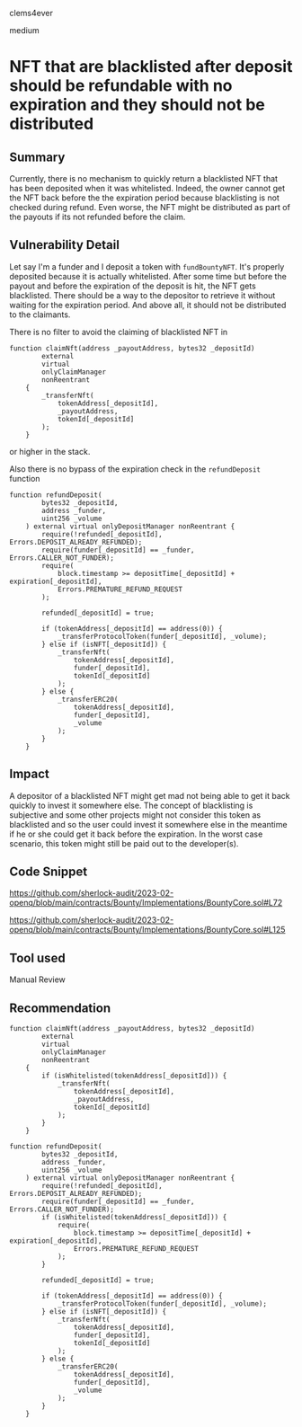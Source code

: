 clems4ever

medium

# NFT that are blacklisted after deposit should be refundable with no expiration and they should not be distributed

## Summary

Currently, there is no mechanism to quickly return a blacklisted NFT that has been deposited when it was whitelisted. Indeed, the owner cannot get the NFT back before the the expiration period because blacklisting is not checked during refund. Even worse, the NFT might be distributed as part of the payouts if its not refunded before the claim.

## Vulnerability Detail

Let say I'm a funder and I deposit a token with `fundBountyNFT`. It's properly deposited because it is actually whitelisted. After some time but before the payout and before the expiration of the deposit is hit, the NFT gets blacklisted. There should be a way to the depositor to retrieve it without waiting for the expiration period. And above all, it should not be distributed to the claimants.

There is no filter to avoid the claiming of blacklisted NFT in
```solidity
function claimNft(address _payoutAddress, bytes32 _depositId)
        external
        virtual
        onlyClaimManager
        nonReentrant
    {
        _transferNft(
            tokenAddress[_depositId],
            _payoutAddress,
            tokenId[_depositId]
        );
    }
```
or higher in the stack.

Also there is no bypass of the expiration check in the `refundDeposit` function

```solidity
function refundDeposit(
        bytes32 _depositId,
        address _funder,
        uint256 _volume
    ) external virtual onlyDepositManager nonReentrant {
        require(!refunded[_depositId], Errors.DEPOSIT_ALREADY_REFUNDED);
        require(funder[_depositId] == _funder, Errors.CALLER_NOT_FUNDER);
        require(
            block.timestamp >= depositTime[_depositId] + expiration[_depositId],
            Errors.PREMATURE_REFUND_REQUEST
        );

        refunded[_depositId] = true;

        if (tokenAddress[_depositId] == address(0)) {
            _transferProtocolToken(funder[_depositId], _volume);
        } else if (isNFT[_depositId]) {
            _transferNft(
                tokenAddress[_depositId],
                funder[_depositId],
                tokenId[_depositId]
            );
        } else {
            _transferERC20(
                tokenAddress[_depositId],
                funder[_depositId],
                _volume
            );
        }
    }
```

## Impact

A depositor of a blacklisted NFT might get mad not being able to get it back quickly to invest it somewhere else. The concept of blacklisting is subjective and some other projects might not consider this token as blacklisted and so the user could invest it somewhere else in the meantime if he or she could get it back before the expiration.
In the worst case scenario, this token might still be paid out to the developer(s).

## Code Snippet

https://github.com/sherlock-audit/2023-02-openq/blob/main/contracts/Bounty/Implementations/BountyCore.sol#L72

https://github.com/sherlock-audit/2023-02-openq/blob/main/contracts/Bounty/Implementations/BountyCore.sol#L125

## Tool used

Manual Review

## Recommendation

```solidity
function claimNft(address _payoutAddress, bytes32 _depositId)
        external
        virtual
        onlyClaimManager
        nonReentrant
    {
        if (isWhitelisted(tokenAddress[_depositId])) {
            _transferNft(
                tokenAddress[_depositId],
                _payoutAddress,
                tokenId[_depositId]
            );
        }
    }
```

```solidity
function refundDeposit(
        bytes32 _depositId,
        address _funder,
        uint256 _volume
    ) external virtual onlyDepositManager nonReentrant {
        require(!refunded[_depositId], Errors.DEPOSIT_ALREADY_REFUNDED);
        require(funder[_depositId] == _funder, Errors.CALLER_NOT_FUNDER);
        if (isWhitelisted(tokenAddress[_depositId])) {
            require(
                block.timestamp >= depositTime[_depositId] + expiration[_depositId],
                Errors.PREMATURE_REFUND_REQUEST
            );
        }

        refunded[_depositId] = true;

        if (tokenAddress[_depositId] == address(0)) {
            _transferProtocolToken(funder[_depositId], _volume);
        } else if (isNFT[_depositId]) {
            _transferNft(
                tokenAddress[_depositId],
                funder[_depositId],
                tokenId[_depositId]
            );
        } else {
            _transferERC20(
                tokenAddress[_depositId],
                funder[_depositId],
                _volume
            );
        }
    }
```